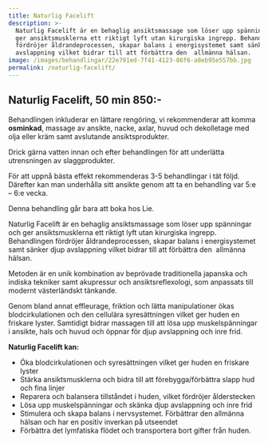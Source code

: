 ```yaml
---
title: Naturlig Facelift
description: >-
  Naturlig Facelift är en behaglig ansiktsmassage som löser upp spänningar och
  ger ansiktsmusklerna ett riktigt lyft utan kirurgiska ingrepp. Behandlingen
  fördröjer åldrandeprocessen, skapar balans i energisystemet samt sänker djup
  avslappning vilket bidrar till att förbättra den  allmänna hälsan.
image: /images/behandlingar/22e791ed-7f41-4123-86f6-a8eb95e557bb.jpg
permalink: /naturlig-facelift/
---
```


## Naturlig Facelift, 50 min 850:-

Behandlingen inkluderar en lättare rengöring, vi rekommenderar att komma **osminkad**, massage av ansikte, nacke, axlar, huvud och dekolletage med olja eller kräm samt avslutande ansiktsprodukter.

Drick gärna vatten innan och efter behandlingen för att underlätta utrensningen av slaggprodukter.

För att uppn&aring; bästa effekt rekommenderas 3-5 behandlingar i tät följd. Därefter kan man underh&aring;lla sitt ansikte genom att ta en behandling var 5:e – 6:e vecka.

Denna behandling g&aring;r bara att boka hos Lie.

Naturlig Facelift är en behaglig ansiktsmassage som löser upp spänningar och ger ansiktsmusklerna ett riktigt lyft utan kirurgiska ingrepp. Behandlingen fördröjer &aring;ldrandeprocessen, skapar balans i energisystemet samt sänker djup avslappning vilket bidrar till att förbättra den &nbsp;allmänna hälsan.

Metoden är en unik kombination av beprövade traditionella japanska och indiska tekniker samt akupressur och ansiktsreflexologi, som anpassats till modernt västerländskt tänkande.

Genom bland annat effleurage, friktion och lätta manipulationer ökas blodcirkulationen och den cellulära syresättningen vilket ger huden en friskare lyster. Samtidigt bidrar massagen till att lösa upp muskelspänningar i ansikte, hals och huvud och öppnar för djup avslappning och inre frid.

**Naturlig Facelift kan:**

* Öka blodcirkulationen och syresättningen vilket ger huden en friskare lyster
* Stärka ansiktsmusklerna och bidra till att förebygga/förbättra slapp hud och fina linjer
* Reparera och balansera tillst&aring;ndet i huden, vilket fördröjer &aring;lderstecken
* Lösa upp muskelspänningar och skänka djup avslappning och inre frid
* Stimulera och skapa balans i nervsystemet. Förbättrar den allmänna hälsan och har en positiv inverkan p&aring; utseendet
* Förbättra det lymfatiska flödet och transportera bort gifter fr&aring;n huden.